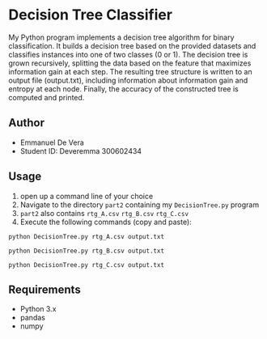 # Decision Tree Classifier

My Python program implements a decision tree algorithm for binary classification. It builds a decision tree based on the provided datasets and classifies instances into one of two classes (0 or 1). The decision tree is grown recursively, splitting the data based on the feature that maximizes information gain at each step. The resulting tree structure is written to an output file (output.txt), including information about information gain and entropy at each node. Finally, the accuracy of the constructed tree is computed and printed.

## Author

- Emmanuel De Vera
- Student ID: Deveremma 300602434

## Usage

1. open up a command line of your choice
2. Navigate to the directory `part2` containing my `DecisionTree.py` program
3. `part2` also contains `rtg_A.csv` `rtg_B.csv` `rtg_C.csv`
4. Execute the following commands (copy and paste):

`python DecisionTree.py rtg_A.csv output.txt`  

`python DecisionTree.py rtg_B.csv output.txt`  

`python DecisionTree.py rtg_C.csv output.txt`  

## Requirements

- Python 3.x
- pandas
- numpy



